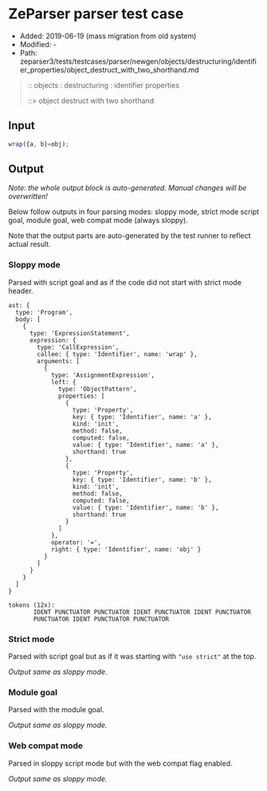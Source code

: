 # ZeParser parser test case

- Added: 2019-06-19 (mass migration from old system)
- Modified: -
- Path: zeparser3/tests/testcases/parser/newgen/objects/destructuring/identifier_properties/object_destruct_with_two_shorthand.md

> :: objects : destructuring : identifier properties
>
> ::> object destruct with two shorthand

## Input

`````js
wrap({a, b}=obj);
`````

## Output

_Note: the whole output block is auto-generated. Manual changes will be overwritten!_

Below follow outputs in four parsing modes: sloppy mode, strict mode script goal, module goal, web compat mode (always sloppy).

Note that the output parts are auto-generated by the test runner to reflect actual result.

### Sloppy mode

Parsed with script goal and as if the code did not start with strict mode header.

`````
ast: {
  type: 'Program',
  body: [
    {
      type: 'ExpressionStatement',
      expression: {
        type: 'CallExpression',
        callee: { type: 'Identifier', name: 'wrap' },
        arguments: [
          {
            type: 'AssignmentExpression',
            left: {
              type: 'ObjectPattern',
              properties: [
                {
                  type: 'Property',
                  key: { type: 'Identifier', name: 'a' },
                  kind: 'init',
                  method: false,
                  computed: false,
                  value: { type: 'Identifier', name: 'a' },
                  shorthand: true
                },
                {
                  type: 'Property',
                  key: { type: 'Identifier', name: 'b' },
                  kind: 'init',
                  method: false,
                  computed: false,
                  value: { type: 'Identifier', name: 'b' },
                  shorthand: true
                }
              ]
            },
            operator: '=',
            right: { type: 'Identifier', name: 'obj' }
          }
        ]
      }
    }
  ]
}

tokens (12x):
       IDENT PUNCTUATOR PUNCTUATOR IDENT PUNCTUATOR IDENT PUNCTUATOR
       PUNCTUATOR IDENT PUNCTUATOR PUNCTUATOR
`````

### Strict mode

Parsed with script goal but as if it was starting with `"use strict"` at the top.

_Output same as sloppy mode._

### Module goal

Parsed with the module goal.

_Output same as sloppy mode._

### Web compat mode

Parsed in sloppy script mode but with the web compat flag enabled.

_Output same as sloppy mode._
